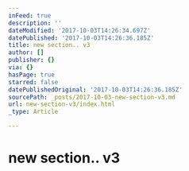 ```yaml
---
inFeed: true
description: ''
dateModified: '2017-10-03T14:26:34.697Z'
datePublished: '2017-10-03T14:26:36.185Z'
title: new section.. v3
author: []
publisher: {}
via: {}
hasPage: true
starred: false
datePublishedOriginal: '2017-10-03T14:26:36.185Z'
sourcePath: _posts/2017-10-03-new-section-v3.md
url: new-section-v3/index.html
_type: Article

---
```

# new section.. v3